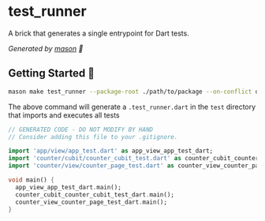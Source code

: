 # test_runner

A brick that generates a single entrypoint for Dart tests.

_Generated by [mason][1] 🧱_

## Getting Started 🚀

```sh
mason make test_runner --package-root ./path/to/package --on-conflict overwrite
```

The above command will generate a `.test_runner.dart` in the `test` directory that imports and executes all tests

```dart
// GENERATED CODE - DO NOT MODIFY BY HAND
// Consider adding this file to your .gitignore.

import 'app/view/app_test.dart' as app_view_app_test_dart;
import 'counter/cubit/counter_cubit_test.dart' as counter_cubit_counter_cubit_test_dart;
import 'counter/view/counter_page_test.dart' as counter_view_counter_page_test_dart;

void main() {
  app_view_app_test_dart.main();
  counter_cubit_counter_cubit_test_dart.main();
  counter_view_counter_page_test_dart.main();
}
```

[1]: https://github.com/felangel/mason
